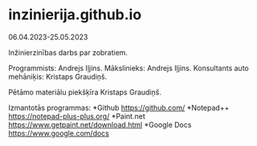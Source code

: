 # inzinierija.github.io
06.04.2023-25.05.2023

Inžinierzinības darbs par zobratiem.

Programmists: Andrejs Iļjins.
Mākslinieks: Andrejs Iļjins.
Konsultants auto mehāniķis: Kristaps Graudiņš.

Pētāmo materiālu piekšķīra Kristaps Graudiņš.

Izmantotās programmas:
  *Github https://github.com/
  *Notepad++ https://notepad-plus-plus.org/
  *Paint.net https://www.getpaint.net/download.html
  *Google Docs https://www.google.com/docs
